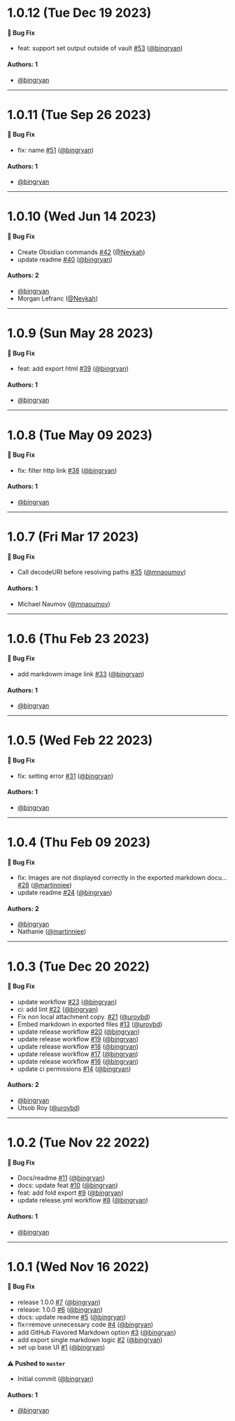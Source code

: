 # 1.0.12 (Tue Dec 19 2023)

#### 🐛 Bug Fix

- feat: support set output outside of vault [#53](https://github.com/bingryan/obsidian-markdown-export-plugin/pull/53) ([@bingryan](https://github.com/bingryan))

#### Authors: 1

- [@bingryan](https://github.com/bingryan)

---

# 1.0.11 (Tue Sep 26 2023)

#### 🐛 Bug Fix

- fix: name [#51](https://github.com/bingryan/obsidian-markdown-export-plugin/pull/51) ([@bingryan](https://github.com/bingryan))

#### Authors: 1

- [@bingryan](https://github.com/bingryan)

---

# 1.0.10 (Wed Jun 14 2023)

#### 🐛 Bug Fix

- Create Obsidian commands [#42](https://github.com/bingryan/obsidian-markdown-export-plugin/pull/42) ([@Neykah](https://github.com/Neykah))
- update readme [#40](https://github.com/bingryan/obsidian-markdown-export-plugin/pull/40) ([@bingryan](https://github.com/bingryan))

#### Authors: 2

- [@bingryan](https://github.com/bingryan)
- Morgan Lefranc ([@Neykah](https://github.com/Neykah))

---

# 1.0.9 (Sun May 28 2023)

#### 🐛 Bug Fix

- feat: add export html [#39](https://github.com/bingryan/obsidian-markdown-export-plugin/pull/39) ([@bingryan](https://github.com/bingryan))

#### Authors: 1

- [@bingryan](https://github.com/bingryan)

---

# 1.0.8 (Tue May 09 2023)

#### 🐛 Bug Fix

- fix: filter http link [#38](https://github.com/bingryan/obsidian-markdown-export-plugin/pull/38) ([@bingryan](https://github.com/bingryan))

#### Authors: 1

- [@bingryan](https://github.com/bingryan)

---

# 1.0.7 (Fri Mar 17 2023)

#### 🐛 Bug Fix

- Call decodeURI before resolving paths [#35](https://github.com/bingryan/obsidian-markdown-export-plugin/pull/35) ([@mnaoumov](https://github.com/mnaoumov))

#### Authors: 1

- Michael Naumov ([@mnaoumov](https://github.com/mnaoumov))

---

# 1.0.6 (Thu Feb 23 2023)

#### 🐛 Bug Fix

- add markdowm image link [#33](https://github.com/bingryan/obsidian-markdown-export-plugin/pull/33) ([@bingryan](https://github.com/bingryan))

#### Authors: 1

- [@bingryan](https://github.com/bingryan)

---

# 1.0.5 (Wed Feb 22 2023)

#### 🐛 Bug Fix

- fix: setting error [#31](https://github.com/bingryan/obsidian-markdown-export-plugin/pull/31) ([@bingryan](https://github.com/bingryan))

#### Authors: 1

- [@bingryan](https://github.com/bingryan)

---

# 1.0.4 (Thu Feb 09 2023)

#### 🐛 Bug Fix

- fix: Images are not displayed correctly in the exported markdown docu… [#28](https://github.com/bingryan/obsidian-markdown-export-plugin/pull/28) ([@martinniee](https://github.com/martinniee))
- update readme [#24](https://github.com/bingryan/obsidian-markdown-export-plugin/pull/24) ([@bingryan](https://github.com/bingryan))

#### Authors: 2

- [@bingryan](https://github.com/bingryan)
- Nathanie ([@martinniee](https://github.com/martinniee))

---

# 1.0.3 (Tue Dec 20 2022)

#### 🐛 Bug Fix

- update workflow [#23](https://github.com/bingryan/obsidian-markdown-export-plugin/pull/23) ([@bingryan](https://github.com/bingryan))
- ci: add lint [#22](https://github.com/bingryan/obsidian-markdown-export-plugin/pull/22) ([@bingryan](https://github.com/bingryan))
- Fix non local attachment copy. [#21](https://github.com/bingryan/obsidian-markdown-export-plugin/pull/21) ([@uroybd](https://github.com/uroybd))
- Embed markdown in exported files [#13](https://github.com/bingryan/obsidian-markdown-export-plugin/pull/13) ([@uroybd](https://github.com/uroybd))
- update release workflow [#20](https://github.com/bingryan/obsidian-markdown-export-plugin/pull/20) ([@bingryan](https://github.com/bingryan))
- update release workflow [#19](https://github.com/bingryan/obsidian-markdown-export-plugin/pull/19) ([@bingryan](https://github.com/bingryan))
- update release workflow [#18](https://github.com/bingryan/obsidian-markdown-export-plugin/pull/18) ([@bingryan](https://github.com/bingryan))
- update release workflow [#17](https://github.com/bingryan/obsidian-markdown-export-plugin/pull/17) ([@bingryan](https://github.com/bingryan))
- update release workflow [#16](https://github.com/bingryan/obsidian-markdown-export-plugin/pull/16) ([@bingryan](https://github.com/bingryan))
- update ci permissions [#14](https://github.com/bingryan/obsidian-markdown-export-plugin/pull/14) ([@bingryan](https://github.com/bingryan))

#### Authors: 2

- [@bingryan](https://github.com/bingryan)
- Utsob Roy ([@uroybd](https://github.com/uroybd))

---

# 1.0.2 (Tue Nov 22 2022)

#### 🐛 Bug Fix

- Docs/readme [#11](https://github.com/bingryan/obsidian-markdown-export-plugin/pull/11) ([@bingryan](https://github.com/bingryan))
- docs: update feat [#10](https://github.com/bingryan/obsidian-markdown-export-plugin/pull/10) ([@bingryan](https://github.com/bingryan))
- feat: add fold export [#9](https://github.com/bingryan/obsidian-markdown-export-plugin/pull/9) ([@bingryan](https://github.com/bingryan))
- update release.yml workflow [#8](https://github.com/bingryan/obsidian-markdown-export-plugin/pull/8) ([@bingryan](https://github.com/bingryan))

#### Authors: 1

- [@bingryan](https://github.com/bingryan)

---

# 1.0.1 (Wed Nov 16 2022)

#### 🐛 Bug Fix

- release 1.0.0 [#7](https://github.com/bingryan/obsidian-markdown-export-plugin/pull/7) ([@bingryan](https://github.com/bingryan))
- release: 1.0.0 [#6](https://github.com/bingryan/obsidian-markdown-export-plugin/pull/6) ([@bingryan](https://github.com/bingryan))
- docs: update readme [#5](https://github.com/bingryan/obsidian-markdown-export-plugin/pull/5) ([@bingryan](https://github.com/bingryan))
- fix:fire:remove unnecessary code [#4](https://github.com/bingryan/obsidian-markdown-export-plugin/pull/4) ([@bingryan](https://github.com/bingryan))
- add GitHub Flavored Markdown option [#3](https://github.com/bingryan/obsidian-markdown-export-plugin/pull/3) ([@bingryan](https://github.com/bingryan))
- add export single markdown logic [#2](https://github.com/bingryan/obsidian-markdown-export-plugin/pull/2) ([@bingryan](https://github.com/bingryan))
- set up  base UI [#1](https://github.com/bingryan/obsidian-markdown-export-plugin/pull/1) ([@bingryan](https://github.com/bingryan))

#### ⚠️ Pushed to `master`

- Initial commit ([@bingryan](https://github.com/bingryan))

#### Authors: 1

- [@bingryan](https://github.com/bingryan)

